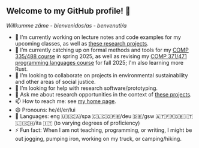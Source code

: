 ## Welcome to my GitHub profile! 👋

*Willkumme zäme - bienvenidos/as - benvenuti/a*

<!--
**klaeufer/klaeufer** is a ✨ _special_ ✨ repository because its `README.md` (this file) appears on your GitHub profile.

Here are some ideas to get you started:
-->

- 🔭 I’m currently working on lecture notes and code examples for my upcoming classes, as well as [these research projects](https://laufer.cs.luc.edu/publications/).
- 🌱 I’m currently catching up on formal methods and tools for my [COMP 335/488 course](https://lucformalmethodscourse.github.io) in spring 2025, as well as revising my [COMP 371/471 programming languages course](https://lucproglangcourse.github.io) for fall 2025; I'm also learning more Rust.
- 👯 I’m looking to collaborate on projects in environmental sustainability and other areas of social justice.
- 🤔 I’m looking for help with research software/prototyping.
- 💬 Ask me about research opportunities in the context of [these projects](https://laufer.cs.luc.edu/publications/).
- 📫 How to reach me: see [my home page](https://laufer.cs.luc.edu).
- 😄 Pronouns: he/él/er/lui
- 🧏 Languages: eng 🇺🇸🇨🇦/spa 🇨🇱🇨🇴🇵🇪/deu 🇩🇪/gsw 🇦🇹🇫🇷🇩🇪🇮🇹🇱🇮🇨🇭/ita 🇮🇹 (to varying degrees of proficiency)
- ⚡ Fun fact: When I am not teaching, programming, or writing, I might be out jogging, pumping iron, working on my truck, or camping/hiking.
